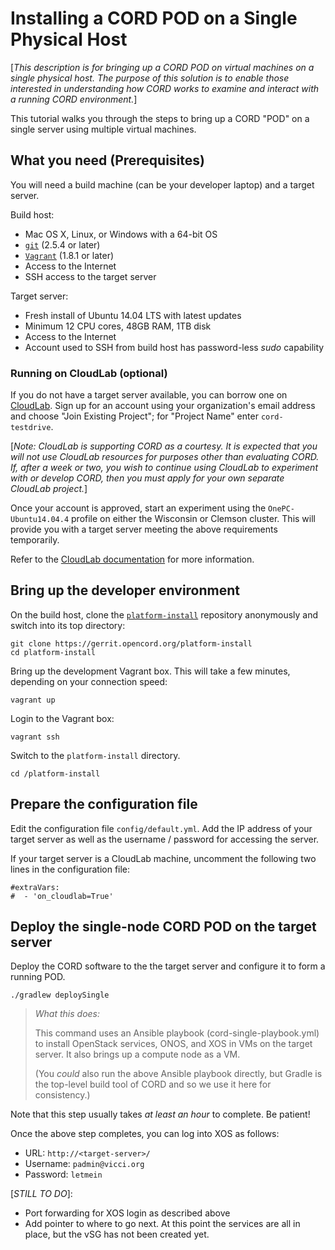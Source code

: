 # Installing a CORD POD on a Single Physical Host
[*This description is for bringing up a CORD POD on virtual machines on a single physical host. The purpose of this solution is to enable those interested in understanding how CORD works to examine and interact with a running CORD environment.*]

This tutorial walks you through the steps to bring up a CORD "POD" on a single server using multiple virtual machines.

## What you need (Prerequisites)
You will need a build machine (can be your developer laptop) and a target server.

Build host:
* Mac OS X, Linux, or Windows with a 64-bit OS
* [`git`](https://git-scm.com/) (2.5.4 or later)
* [`Vagrant`](https://www.vagrantup.com/) (1.8.1 or later)
* Access to the Internet
* SSH access to the target server

Target server:
* Fresh install of Ubuntu 14.04 LTS with latest updates
* Minimum 12 CPU cores, 48GB RAM, 1TB disk
* Access to the Internet
* Account used to SSH from build host has password-less *sudo* capability

### Running on CloudLab (optional)
If you do not have a target server available, you can borrow one on
[CloudLab](https://www.cloudlab.us).  Sign up for an account using your organization's
email address and choose "Join Existing Project"; for "Project Name" enter `cord-testdrive`.

[*Note: CloudLab is supporting CORD as a courtesy.  It is expected that you will
not use CloudLab resources for purposes other than evaluating CORD.  If, after a
week or two, you wish to continue using CloudLab to experiment with or develop CORD,
then you must apply for your own separate CloudLab project.*]

Once your account is approved, start an experiment using the `OnePC-Ubuntu14.04.4` profile
on either the Wisconsin or Clemson cluster.  This will provide you with a target server
meeting the above requirements temporarily.

Refer to the [CloudLab documentation](https://docs.cloudlab.us) for more information.

## Bring up the developer environment
On the build host, clone the
[`platform-install`](https://gerrit.opencord.org/platform-install) repository
anonymously and switch into its top directory:

```
git clone https://gerrit.opencord.org/platform-install
cd platform-install
```

Bring up the development Vagrant box.  This will take a few minutes, depending on your
connection speed:

```
vagrant up
```

Login to the Vagrant box:

```
vagrant ssh
```

Switch to the `platform-install` directory.

```
cd /platform-install
```

## Prepare the configuration file

Edit the configuration file `config/default.yml`.  Add the IP address of your target
server as well as the username / password for accessing the server.  

If your target server is a CloudLab machine, uncomment the following two lines in the
configuration file:

```
#extraVars:
#  - 'on_cloudlab=True'
```

## Deploy the single-node CORD POD on the target server

Deploy the CORD software to the the target server and configure it to form a running POD.

```
./gradlew deploySingle
```
> *What this does:*
>
> This command uses an Ansible playbook (cord-single-playbook.yml) to install
> OpenStack services, ONOS, and XOS in VMs on the target server.  It also brings up
> a compute node as a VM.
>
> (You *could* also run the above Ansible playbook directly, but Gradle is the
> top-level build tool of CORD and so we use it here for consistency.)

Note that this step usually takes *at least an hour* to complete.  Be patient!

Once the above step completes, you can log into XOS as follows:

* URL: `http://<target-server>/`
* Username: `padmin@vicci.org`
* Password: `letmein`

[*STILL TO DO*]:
* Port forwarding for XOS login as described above
* Add pointer to where to go next.  At this point the services are all in place, but the vSG has not been created yet.
